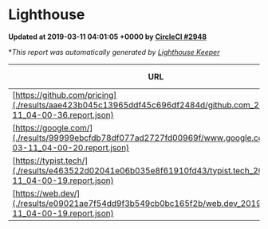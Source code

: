 
# Lighthouse

**Updated at 2019-03-11 04:01:05 +0000 by [CircleCI #2948](https://circleci.com/gh/ItinerisLtd/lighthouse-keeper-example/2948)**

**This report was automatically generated by [Lighthouse Keeper](https://github.com/itinerisltd/lighthouse-keeper)*

| URL | Performance | Accessibility | Best Practices | SEO | PWA | Updated At |
| --- | --- | --- | --- | --- | --- | --- |
| [https://github.com/pricing](./results/aae423b045c13965ddf45c696df2484d/github.com_2019-03-11_04-00-36.report.json) | 0.8 | 0.89 | 0.93 | 0.91 | 0.58 | 2019-03-11T04:00:36.184Z |
| [https://google.com/](./results/99999ebcfdb78df077ad2727fd00969f/www.google.com_2019-03-11_04-00-20.report.json) | 0.94 | 0.71 | 0.93 | 0.82 | 0.58 | 2019-03-11T04:00:20.982Z |
| [https://typist.tech/](./results/e463522d02041e06b035e8f61910fd43/typist.tech_2019-03-11_04-00-19.report.json) | 1 |  |  |  |  | 2019-03-11T04:00:19.889Z |
| [https://web.dev/](./results/e09021ae7f54dd9f3b549cb0bc165f2b/web.dev_2019-03-11_04-00-19.report.json) | 0.96 | 0.93 | 1 | 0.87 | 1 | 2019-03-11T04:00:19.416Z |
